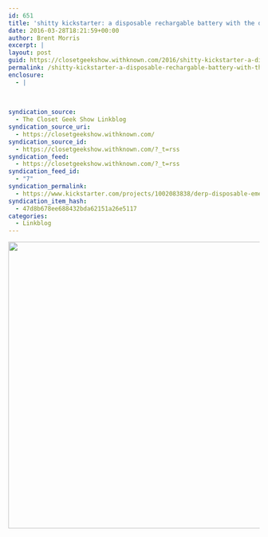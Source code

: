 ```yaml
---
id: 651
title: 'shitty kickstarter: a disposable rechargable battery with the dumbest name. can&#8217;t tell if it&#8217;s a joke or not&nbsp;'
date: 2016-03-28T18:21:59+00:00
author: Brent Morris
excerpt: |
layout: post
guid: https://closetgeekshow.withknown.com/2016/shitty-kickstarter-a-disposable-rechargable-battery-with-the-dumbest-name
permalink: /shitty-kickstarter-a-disposable-rechargable-battery-with-the-dumbest-name-cant-tell-if-its-a-joke-or-not-2/
enclosure:
  - |
    
    
    
syndication_source:
  - The Closet Geek Show Linkblog
syndication_source_uri:
  - https://closetgeekshow.withknown.com/
syndication_source_id:
  - https://closetgeekshow.withknown.com/?_t=rss
syndication_feed:
  - https://closetgeekshow.withknown.com/?_t=rss
syndication_feed_id:
  - "7"
syndication_permalink:
  - https://www.kickstarter.com/projects/1002083838/derp-disposable-emergency-recharging-pack
syndication_item_hash:
  - 47d8b678ee688432bda62151a26e5117
categories:
  - Linkblog
---
```

<div class="known-bookmark">
  <p>
    <img src="http://i.imgur.com/ttgXNX1.jpg" alt="" width="680" height="575" />
  </p>
</div>